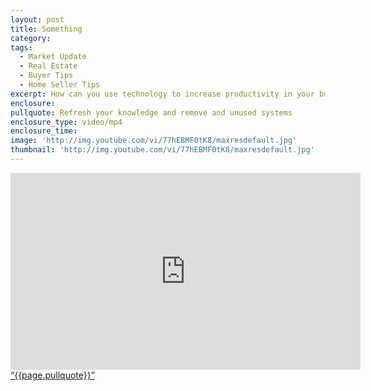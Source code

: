```yaml
---
layout: post
title: Something
category:
tags:
  - Market Update
  - Real Estate
  - Buyer Tips
  - Home Seller Tips
excerpt: How can you use technology to increase productivity in your business? I have three tips to help you do this. The first is shutting down any systems that aren’t being used. If you do a full inventory and find any software programs that haven’t been used in 60 to 90 days, remove them. To learn other tips that will help you use technology to improve your business, watch this short video.
enclosure: 
pullquote: Refresh your knowledge and remove and unused systems
enclosure_type: video/mp4
enclosure_time:
image: 'http://img.youtube.com/vi/77hEBMF0tK8/maxresdefault.jpg'
thumbnail: 'http://img.youtube.com/vi/77hEBMF0tK8/maxresdefault.jpg'
---
```

<iframe width="560" height="315" src="https://www.youtube.com/embed/77hEBMF0tK8" frameborder="0" allowfullscreen></iframe>
<a href="https://twitter.com/home/?status={{page.pullquote}}%20{{site.url}}{{page.url}}%20via%40{{site.data.settings.socials.twitter | remove: 'https://twitter.com/'}}" target='_blank' class="pullquote">&#8220;{{page.pullquote}}&#8221;</a>
